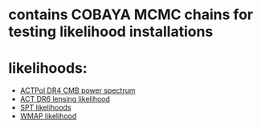 # contains COBAYA MCMC chains for testing likelihood installations

# likelihoods:

- [ACTPol DR4 CMB power spectrum](https://github.com/ACTCollaboration/pyactlike)
- [ACT DR6 lensing likelihood](https://github.com/ACTCollaboration/act_dr6_lenslike)
- [SPT likelihoods](https://github.com/xgarrido/spt_likelihoods)
- [WMAP likelihood](https://github.com/HTJense/pyWMAP)
